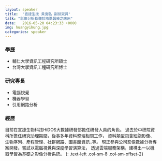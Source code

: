 ```yaml
---
layout: speaker
title:  "宣捷生技 黃曳弘 副研究員"
talk: "影像分析軟體於精準醫療之應用"
date:   2016-05-20 04:23:33 +0000
img: huangyihung.jpg
categories: speaker
---
```


### 學歷
* 輔仁大學資訊工程研究所碩士
* 台灣大學資訊工程研究所博士

### 研究專長
* 電腦視覺
* 機器學習
* 引用網路分析

### 經歷
目前在宣捷生物科技HiDOS大數據研發部擔任研發人員的角色。
過去於中研院資科所擔任研究助理期間，從事多年資料整理相關工作，
資料類型包含細胞影像、生物序列、產程管理、社群網路、圖書館資訊..等。
現正參與公司影像數據分析專案開發，嘗試以電腦視覺與深度學習演算法，
透過雲端服務架構，建構出一以機器學習為基礎之影像分析系統。
{: .text-left .col-sm-8 .col-sm-offset-2}
